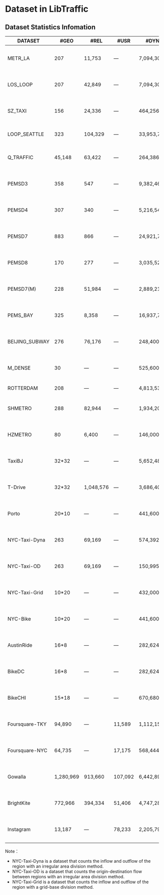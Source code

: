 # Dataset in LibTraffic

## Dataset Statistics Infomation

| DATASET        | #GEO      | #REL      | #USR    | #DYNA       | PLACE                       | DURATION                         | INTERVAL |
| -------------- | --------- | --------- | ------- | ----------- | --------------------------- | -------------------------------- | -------- |
| METR_LA        | 207       | 11,753    | —       | 7,094,304   | Los Angeles, USA            | Mar. 1, 2012 -   Jun. 27, 2012   | 5min     |
| LOS_LOOP       | 207       | 42,849    | —       | 7,094,304   | Los Angeles, USA            | Mar. 1, 2012 -   Jun. 27, 2012   | 5min     |
| SZ_TAXI        | 156       | 24,336    | —       | 464,256     | Shenzhen, China             | Jan. 1, 2015 -   Jan. 31, 2015   | 15min    |
| LOOP_SEATTLE   | 323       | 104,329   | —       | 33,953,760  | Greater Seattle   Area, USA | over the entirely   of 2015      | 5min     |
| Q_TRAFFIC      | 45,148    | 63,422    | —       | 264,386,688 | Beijing, China              | Apr. 1, 2017 - May 31, 2017      | 15min    |
| PEMSD3         | 358       | 547       | —       | 9,382,464   | California, USA             | Sept. 1, 2018 -   Nov. 30, 2018  | 5min     |
| PEMSD4         | 307       | 340       | —       | 5,216,544   | San Francisco Bay Area, USA | Jan. 1, 2018 -   Feb. 28, 2018   | 5min     |
| PEMSD7         | 883       | 866       | —       | 24,921,792  | California, USA             | Jul. 1, 2016 -   Aug. 31, 2016   | 5min     |
| PEMSD8         | 170       | 277       | —       | 3,035,520   | San Bernardino Area, USA    | Jul. 1, 2016 -   Aug. 31, 2016   | 5min     |
| PEMSD7(M)      | 228       | 51,984    | —       | 2,889,216   | California, USA             | weekdays of May   and June, 2012 | 5min     |
| PEMS_BAY       | 325       | 8,358     | —       | 16,937,700  | San Francisco Bay Area, USA | Jan. 1, 2017 -   Jun. 30, 2017   | 5min     |
| BEIJING_SUBWAY | 276       | 76,176    | —       | 248,400     | Beijing, China              | Feb. 29, 2016 -   Apr. 3, 2016   | 30min    |
| M_DENSE        | 30        | —         | —       | 525,600     | Madrid, Spain               | Jan. 1, 2018 -   Dec. 21, 2019   | 60min    |
| ROTTERDAM      | 208       | —         | —       | 4,813,536   | Rotterdam, Holland          | 135 days of 2018                 | 2min     |
| SHMETRO        | 288       | 82,944    | —       | 1,934,208   | Shanghai, China             | Jul. 1, 2016 -   Sept. 30, 2016  | 15min    |
| HZMETRO        | 80        | 6,400     | —       | 146,000     | Hangzhou, China             | Jan. 1, 2019 - Jan. 25, 2019     | 15min    |
| TaxiBJ         | 32*32     | —         | —       | 5,652,480   | Beijing, China              | Mar. 1, 2015 -   Jun. 30, 2015   | 30min    |
| T-Drive        | 32*32     | 1,048,576 | —       | 3,686,400   | Beijing, China              | Feb. 1, 2015 -   Jun. 30, 2015   | 60min    |
| Porto          | 20*10     | —         | —       | 441,600     | Porto, Portugal             | Jul. 1, 2013 -   Sept. 30, 2013  | 60min    |
| NYC-Taxi-Dyna  | 263       | 69,169    | —       | 574,392     | New York, USA               | Jan. 1, 2020 - Mar. 30, 2020     | 60min    |
| NYC-Taxi-OD    | 263       | 69,169    | —       | 150,995,927 | New York, USA               | Apr. 1, 2020 - Jun. 30, 2020     | 60min    |
| NYC-Taxi-Grid  | 10*20     | —         | —       | 432,000     | New York, USA               | Jan. 1, 2014 -   Mar. 31, 2014   | 60min    |
| NYC-Bike       | 10*20     | —         | —       | 441,600     | New York, USA               | Jul. 1, 2020 -   Sept. 30, 2020  | 60min    |
| AustinRide     | 16*8      | —         | —       | 282,624     | Austin, USA                 | Jul. 1, 2016 -   Sept. 30, 2016  | 60min    |
| BikeDC         | 16*8      | —         | —       | 282,624     | Washington, USA             | Jul. 1, 2020 -   Sept. 30, 2020  | 60min    |
| BikeCHI        | 15*18     | —         | —       | 670,680     | Chicago, USA                | Jul. 1, 2020 -   Sept. 30, 2020  | 60min    |
| Foursquare-TKY | 94,890    | —         | 11,589  | 1,112,156   | Tokyo, Japan                | Apr. 3, 2012 -   Sep. 16, 2013   | —        |
| Foursquare-NYC | 64,735    | —         | 17,175  | 568,444     | New York, USA               | Apr. 3, 2012 -   Sep. 16, 2013   | —        |
| Gowalla        | 1,280,969 | 913,660   | 107,092 | 6,442,892   | Global                      | Feb. 4, 2009 -   Oct. 23, 2010   | —        |
| BrightKite     | 772,966   | 394,334   | 51,406  | 4,747,287   | Global                      | Mar. 21, 2008 -   Oct. 18, 2010  | —        |
| Instagram      | 13,187    | —         | 78,233  | 2,205,794   | New York, USA               | Jun. 15, 2011 -   Nov. 8, 2016   | —        |

Note：

- NYC-Taxi-Dyna is a dataset that counts the inflow and outflow of the region with an irregular area division method.
- NYC-Taxi-OD is a dataset that counts the origin-destination flow between regions with an irregular area division method.
- NYC-Taxi-Grid is a dataset that counts the inflow and outflow of the region with a grid-base division method.